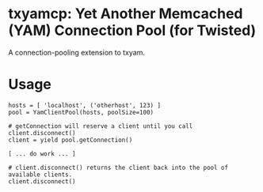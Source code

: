 txyamcp: Yet Another Memcached (YAM) Connection Pool (for Twisted)
==================================================================

A connection-pooling extension to txyam.

Usage
=====

    hosts = [ 'localhost', ('otherhost', 123) ]
    pool = YamClientPool(hosts, poolSize=100)

    # getConnection will reserve a client until you call client.disconnect()
    client = yield pool.getConnection()

    [ ... do work ... ]

    # client.disconnect() returns the client back into the pool of available clients.
    client.disconnect()
